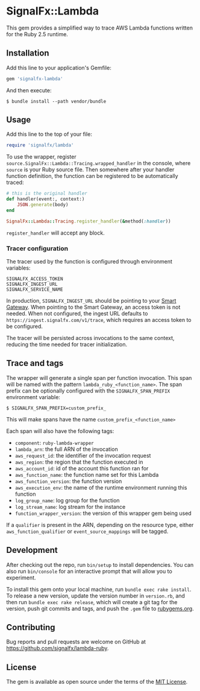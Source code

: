 # SignalFx::Lambda

This gem provides a simplified way to trace AWS Lambda functions written for the
Ruby 2.5 runtime.

## Installation

Add this line to your application's Gemfile:

```ruby
gem 'signalfx-lambda'
```

And then execute:

    $ bundle install --path vendor/bundle

## Usage

Add this line to the top of your file:

```ruby
require 'signalfx/lambda'
```

To use the wrapper, register `source.SignalFx::Lambda::Tracing.wrapped_handler`
in the console, where `source` is your Ruby source file. Then somewhere after
your handler function definition, the function can be registered to be
automatically traced:

```ruby
# this is the original handler
def handler(event:, context:)
    JSON.generate(body)
end

SignalFx::Lambda::Tracing.register_handler(&method(:handler))
```

`register_handler` will accept any block.

### Tracer configuration

The tracer used by the function is configured through environment variables:

```
SIGNALFX_ACCESS_TOKEN
SIGNALFX_INGEST_URL
SIGNALFX_SERVICE_NAME
```

In production, `SIGNALFX_INGEST_URL` should be pointing to your [Smart Gateway](https://docs.signalfx.com/en/latest/apm/apm-deployment/smart-gateway.html).
When pointing to the Smart Gateway, an access token is not needed. When not
configured, the ingest URL defaults to `https://ingest.signalfx.com/v1/trace`,
which requires an access token to be configured.

The tracer will be persisted across invocations to the same context, reducing
the time needed for tracer initialization.

## Trace and tags

The wrapper will generate a single span per function invocation. This span will
be named with the pattern  `lambda_ruby_<function_name>`. The span prefix can be
optionally configured with the `SIGNALFX_SPAN_PREFIX` environment variable:

    $ SIGNALFX_SPAN_PREFIX=custom_prefix_

This will make spans have the name `custom_prefix_<function_name>`

Each span will also have the following tags:
- `component`: `ruby-lambda-wrapper`
- `lambda_arn`: the full ARN of the invocation
- `aws_request_id`: the identifier of the invocation request
- `aws_region`: the region that the function executed in
- `aws_account_id`: id of the account this function ran for
- `aws_function_name`: the function name set for this Lambda
- `aws_function_version`: the function version
- `aws_execution_env`: the name of the runtime environment running this function
- `log_group_name`: log group for the function
- `log_stream_name`: log stream for the instance
- `function_wrapper_version`: the version of this wrapper gem being used

If a `qualifier` is present in the ARN, depending on the resource type, either `aws_function_qualifier` or `event_source_mappings` will be tagged.

## Development

After checking out the repo, run `bin/setup` to install dependencies. You can also run `bin/console` for an interactive prompt that will allow you to experiment.

To install this gem onto your local machine, run `bundle exec rake install`. To release a new version, update the version number in `version.rb`, and then run `bundle exec rake release`, which will create a git tag for the version, push git commits and tags, and push the `.gem` file to [rubygems.org](https://rubygems.org).

## Contributing

Bug reports and pull requests are welcome on GitHub at https://github.com/signalfx/lambda-ruby.

## License

The gem is available as open source under the terms of the [MIT License](https://opensource.org/licenses/MIT).

